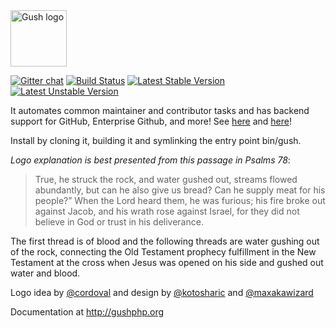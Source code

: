 <img src="https://f.cloud.github.com/assets/328359/1930603/3bd6fec6-7eb0-11e3-9945-f41820336d8c.png" alt="Gush logo"  width="90px"/>

[![Gitter chat](https://badges.gitter.im/gushphp/gush.png)](https://gitter.im/gushphp/gush)
[![Build Status](https://travis-ci.org/gushphp/gush.png?branch=master)](https://travis-ci.org/gushphp/gush)
[![Latest Stable Version](https://poser.pugx.org/gushphp/gush/v/stable.png)](https://packagist.org/packages/gushphp/gush)
[![Latest Unstable Version](https://poser.pugx.org/gushphp/gush/v/unstable.png)](https://packagist.org/packages/gushphp/gush)

It automates common maintainer and contributor tasks and has
backend support for GitHub, Enterprise Github, and more! See [here](https://vimeo.com/88283752) and [here](https://vimeo.com/85439368)!

Install by cloning it, building it and symlinking the entry point bin/gush.

*Logo explanation is best presented from this passage in Psalms 78*:

> True, he struck the rock, and water gushed out, streams flowed abundantly, but can he also give us bread?
> Can he supply meat for his people?” When the Lord heard them, he was furious; his fire broke out against
> Jacob, and his wrath rose against Israel, for they did not believe in God or trust in his deliverance.

The first thread is of blood and the following threads are water gushing out of the rock, connecting the Old Testament
prophecy fulfillment in the New Testament at the cross when Jesus was opened on his side and gushed out
water and blood.

Logo idea by [@cordoval](http://twitter.com/cordoval) and design by [@kotosharic](https://twitter.com/kotosharic) and [@maxakawizard](https://twitter.com/MAXakaWIZARD)

Documentation at http://gushphp.org
